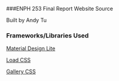 ###ENPH 253 Final Report Website Source

Built by Andy Tu

### Frameworks/Libraries Used

[Material Design Lite](https://github.com/google/material-design-lite)

[Load CSS](https://github.com/filamentgroup/loadCSS)

[Gallery CSS](https://github.com/benschwarz/gallery-css)

